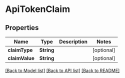 # ApiTokenClaim

## Properties
Name | Type | Description | Notes
------------ | ------------- | ------------- | -------------
**claimType** | **String** |  | [optional] 
**claimValue** | **String** |  | [optional] 

[[Back to Model list]](../README.md#documentation-for-models) [[Back to API list]](../README.md#documentation-for-api-endpoints) [[Back to README]](../README.md)


